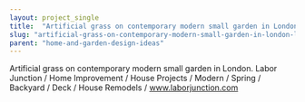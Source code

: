 ```yaml
---
layout: project_single
title:  "Artificial grass on contemporary modern small garden in London. Labor Junction / Home Improvement / House Projects / Modern / Spring / Backyard / Deck / House Remodels / www.laborjunction.com"
slug: "artificial-grass-on-contemporary-modern-small-garden-in-london-labor-junction-home-improvement-house-projects"
parent: "home-and-garden-design-ideas"
---
```

Artificial grass on contemporary modern small garden in London. Labor Junction / Home Improvement / House Projects / Modern / Spring / Backyard / Deck / House Remodels / www.laborjunction.com